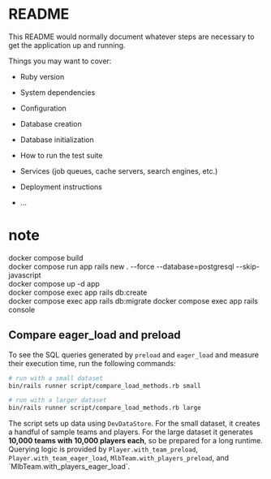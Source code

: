 # README

This README would normally document whatever steps are necessary to get the
application up and running.

Things you may want to cover:

* Ruby version

* System dependencies

* Configuration

* Database creation

* Database initialization

* How to run the test suite

* Services (job queues, cache servers, search engines, etc.)

* Deployment instructions

* ...

# note
docker compose build  
docker compose run app rails new . --force --database=postgresql --skip-javascript  
docker compose up -d app  
docker compose exec app rails db:create  
docker compose exec app rails db:migrate
docker compose exec app rails console

## Compare eager_load and preload

To see the SQL queries generated by `preload` and `eager_load` and measure
their execution time, run the following commands:

```bash
# run with a small dataset
bin/rails runner script/compare_load_methods.rb small

# run with a larger dataset
bin/rails runner script/compare_load_methods.rb large
```

The script sets up data using `DevDataStore`. For the small dataset, it
creates a handful of sample teams and players. For the large dataset it
generates **10,000 teams with 10,000 players each**, so be prepared for a long
runtime. Querying logic is provided by `Player.with_team_preload`,
`Player.with_team_eager_load`, `MlbTeam.with_players_preload`, and
\`MlbTeam.with_players_eager_load\`.

